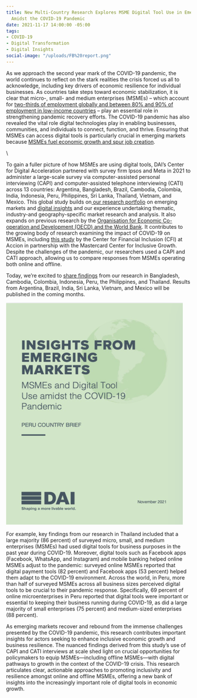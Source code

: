```yaml
---
title: New Multi-Country Research Explores MSME Digital Tool Use in Emerging Markets
  Amidst the COVID-19 Pandemic
date: 2021-11-17 14:00:00 -05:00
tags:
- COVID-19
- Digital Transformation
- Digital Insights
social-image: "/uploads/FB%20report.png"
---
```


As we approach the second year mark of the COVID-19 pandemic, the world continues to reflect on the stark realities the crisis forced us all to acknowledge, including key drivers of economic resilience for individual businesses. As countries take steps toward economic stabilization, it is clear that micro-, small- and medium enterprises (MSMEs) – which account for [two-thirds of employment globally and between 80% and 90% of employment in low-income countries](https://unctad.org/news/supporting-small-businesses-critical-covid-19-recovery) – play an essential role in strengthening pandemic recovery efforts. The COVID-19 pandemic has also revealed the vital role digital technologies play in enabling businesses, communities, and individuals to connect, function, and thrive. Ensuring that MSMEs can access digital tools is particularly crucial in emerging markets because [MSMEs fuel economic growth and spur job creation](https://sustainabledevelopment.un.org/content/documents/25851MSMEs_and_SDGs_Final3120.pdf).

<!--more-->\
To gain a fuller picture of how MSMEs are using digital tools, DAI’s Center for Digital Acceleration partnered with survey firm Ipsos and Meta in 2021 to administer a large-scale survey via computer-assisted personal interviewing (CAPI) and computer-assisted telephone interviewing (CATI) across 13 countries: Argentina, Bangladesh, Brazil, Cambodia, Colombia, India, Indonesia, Peru, Philippines, Sri Lanka, Thailand, Vietnam, and Mexico. This global study builds on[ our research portfolio](https://www.dai.com/our-work/solutions/digital-acceleration-solutions/cda-insights) on emerging markets and [digital insights](https://dai-global-digital.com/tags/?tag=digital-insights) and our experience undertaking thematic, industry-and geography-specific market research and analysis. It also expands on previous research by the [Organisation for Economic Co-operation and Development (OECD) and the World Bank](https://www.oecd.org/sdd/business-stats/the-future-of-business-survey.htm). It contributes to the growing body of research examining the impact of COVID-19 on MSMEs, including [this study](https://www.centerforfinancialinclusion.org/understanding-covid19s-impact-on-financial-health-of-msmes) by the Center for Financial Inclusion (CFI) at Accion in partnership with the Mastercard Center for Inclusive Growth. Despite the challenges of the pandemic, our researchers used a CAPI and CATI approach, allowing us to compare responses from MSMEs operating both online and offline.

Today, we’re excited to [share findings](https://www.dai.com/our-work/solutions/digital-acceleration-solutions/msme-study) from our research in Bangladesh, Cambodia, Colombia, Indonesia, Peru, the Philippines, and Thailand. Results from Argentina, Brazil, India, Sri Lanka, Vietnam, and Mexico will be published in the coming months.

![FB report.png](/uploads/FB%20report.png)

For example, key findings from our research in Thailand included that a large majority (86 percent) of surveyed micro, small, and medium enterprises (MSMEs) had used digital tools for business purposes in the past year during COVID-19. Moreover, digital tools such as Facebook apps (Facebook, WhatsApp, and Instagram) and mobile banking helped online MSMEs adjust to the pandemic: surveyed online MSMEs reported that digital payment tools (82 percent) and Facebook apps (53 percent) helped them adapt to the COVID-19 environment. Across the world, in Peru, more than half of surveyed MSMEs across all business sizes perceived digital tools to be crucial to their pandemic response. Specifically, 69 percent of online microenterprises in Peru reported that digital tools were important or essential to keeping their business running during COVID-19, as did a large majority of small enterprises (75 percent) and medium-sized enterprises (88 percent).

As emerging markets recover and rebound from the immense challenges presented by the COVID-19 pandemic, this research contributes important insights for actors seeking to enhance inclusive economic growth and business resilience. The nuanced findings derived from this study’s use of CAPI and CATI interviews at scale shed light on crucial opportunities for policymakers to equip MSMEs—including offline MSMEs—with digital pathways to growth in the context of the COVID-19 crisis. This research articulates clear, actionable approaches to promoting inclusivity and resilience amongst online and offline MSMEs, offering a new bank of insights into the increasingly important role of digital tools in economic growth.